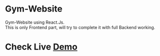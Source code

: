 # Gym-Website
Gym-Website using React.Js. <br/>
This is only Frontend part, will try to complete it with full Backend working. <br/>
# Check Live [Demo](http://gym-website.lovestoblog.com/?i=1)
